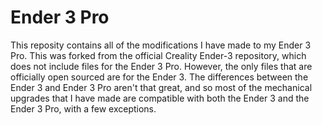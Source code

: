 # Ender 3 Pro

This reposity contains all of the modifications I have made to my Ender 3 Pro. This was forked from the official Creality Ender-3 repository, which does not include files for the Ender 3 Pro. However, the only files that are officially open sourced are for the Ender 3. The differences between the Ender 3 and Ender 3 Pro aren't that great, and so most of the mechanical upgrades that I have made are compatible with both the Ender 3 and the Ender 3 Pro, with a few exceptions. 
